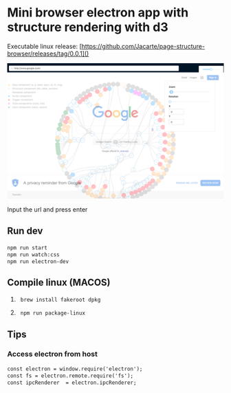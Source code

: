 
# Mini browser electron app with structure rendering with d3

Executable linux release: [https://github.com/Jacarte/page-structure-browser/releases/tag/0.0.1]()

![Preview](docs/imgs/brw.png)

Input the url and press enter

## Run dev

```
npm run start
npm run watch:css
npm run electron-dev
```


## Compile linux (MACOS)

1. ```bash
    brew install fakeroot dpkg 
    ```
2. ```
    npm run package-linux
    ```


## Tips


### Access electron from host

```
const electron = window.require('electron');
const fs = electron.remote.require('fs');
const ipcRenderer  = electron.ipcRenderer;
```
